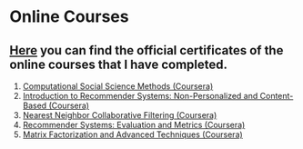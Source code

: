 # Online Courses

## <a href="https://github.com/kalhorghazal/Online-Courses/tree/master/Certificates">Here</a> you can find the official certificates of the online courses that I have completed.
<ol>
	<li><a href="https://www.coursera.org/account/accomplishments/verify/W52SCK7CNJR5">Computational Social Science Methods (Coursera)</a></li>
	<li><a href="https://www.coursera.org/account/accomplishments/verify/5ZE7V3BPHZLH">Introduction to Recommender Systems: Non-Personalized and Content-Based (Coursera)</a></li>
  <li><a href="https://www.coursera.org/account/accomplishments/verify/MBMJE5AMXYPW">Nearest Neighbor Collaborative Filtering (Coursera)</a></li>
  <li><a href="https://www.coursera.org/account/accomplishments/verify/YSYJBV5FJ46X">Recommender Systems: Evaluation and Metrics (Coursera)</a></li>
  <li><a href="https://www.coursera.org/account/accomplishments/verify/XGBL5KH6RXCK">Matrix Factorization and Advanced Techniques (Coursera)</a></li>
</ol>
